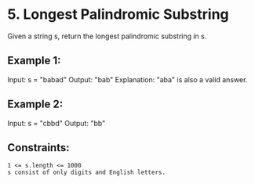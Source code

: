 # 5. Longest Palindromic Substring

Given a string s, return the longest palindromic substring in s.

 

## Example 1:

Input: s = "babad"
Output: "bab"
Explanation: "aba" is also a valid answer.

## Example 2:

Input: s = "cbbd"
Output: "bb"

 

## Constraints:

    1 <= s.length <= 1000
    s consist of only digits and English letters.
